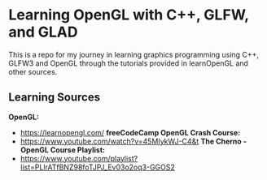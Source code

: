 # Learning OpenGL with C++, GLFW, and GLAD

This is a repo for my journey in learning graphics programming using
C++, GLFW3 and OpenGL through the tutorials provided in learnOpenGL and
other sources.

## Learning Sources
**OpenGL:**
 - https://learnopengl.com/
**freeCodeCamp OpenGL Crash Course:**
 - https://www.youtube.com/watch?v=45MIykWJ-C4&t
**The Cherno - OpenGL Course Playlist:**
 - https://www.youtube.com/playlist?list=PLlrATfBNZ98foTJPJ_Ev03o2oq3-GGOS2
